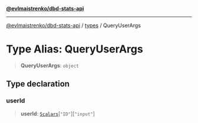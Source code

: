 [**@evlmaistrenko/dbd-stats-api**](../../../README.md)

---

[@evlmaistrenko/dbd-stats-api](../../../README.md) / [types](../README.md) / QueryUserArgs

# Type Alias: QueryUserArgs

> **QueryUserArgs**: `object`

## Type declaration

### userId

> **userId**: [`Scalars`](Scalars.md)\[`"ID"`\]\[`"input"`\]
